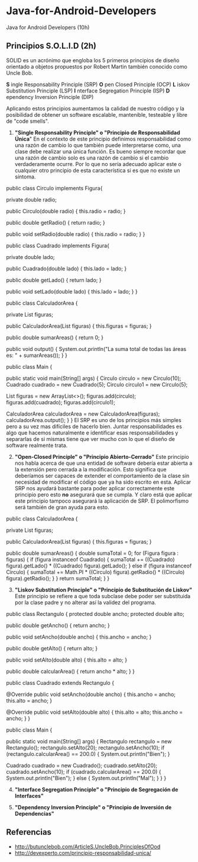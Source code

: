# Java-for-Android-Developers
Java for Android Developers (10h)

## Principios S.O.L.I.D (2h)

SOLID es un acrónimo que engloba los 5 primeros principios de diseño orientado a objetos propuestos por Robert Martin también conocido como Uncle Bob.

**S** ingle Responsability Principle (SRP)
**O** pen Closed Principle (OCP)
**L** iskov Substitution Principle (LSP)
**I** nterface Segregation Principle (ISP)
**D** ependency Inversion Principle (DIP)

Aplicando estos principios aumentamos la calidad de nuestro código y la posibilidad de obtener un software escalable, mantenible, testeable y libre de "code smells".

1. **"Single Responsability Principle" o "Principio de Responsabilidad Única**"
En el contexto de este principio definimos responsabilidad como una razón de cambio lo que también puede interpretarse como, una clase debe realizar una única función.
Es bueno siempre recordar que una razón de cambio solo es una razón de cambio si el cambio verdaderamente ocurre. Por lo que no sería adecuado aplicar este o cualquier otro principio de esta característica si es que no existe un síntoma.

public class Circulo implements Figura{

private double radio;

public Circulo(double radio) {
this.radio = radio;
}

public double getRadio() {
return radio;
}

public void setRadio(double radio) {
this.radio = radio;
}
}

public class Cuadrado implements Figura{

private double lado;

public Cuadrado(double lado) {
this.lado = lado;
}

public double getLado() {
return lado;
}

public void setLado(double lado) {
this.lado = lado;
}
}

public class CalculadorArea {

private List<Figura> figuras;

public CalculadorArea(List<Figura> figuras) {
this.figuras = figuras;
}

public double sumarAreas() {
return 0;
}

public void output() {
System.out.println("La suma total de todas las áreas es: " + sumarAreas());
}
}

public class Main {

public static void main(String[] args) {
Circulo circulo = new Circulo(10);
Cuadrado cuadrado = new Cuadrado(5);
Circulo circulo1 = new Circulo(5);

List<Figura> figuras = new ArrayList<>();
figuras.add(circulo);
figuras.add(cuadrado);
figuras.add(circulo1);

CalculadorArea calculadorArea = new CalculadorArea(figuras);
calculadorArea.output();
}
}
El SRP es uno de los principios más simples pero a su vez mas difíciles de hacerlo bien. Juntar responsabilidades es algo que hacemos naturalmente e identificar esas responsabilidades y separarlas de si mismas tiene que ver mucho con lo que el diseño de software realmente trata.

2. **"Open-Closed Principle" o "Principio Abierto-Cerrado"**
Este principio nos habla acerca de que una entidad de software debería estar abierta a la extensión pero cerrada a la modificación. Esto significa que deberíamos ser capaces de extender el comportamiento de la clase sin necesidad de modificar el código que ya ha sido escrito en esta. 
Aplicar SRP nos ayudará bastante para poder aplicar correctamente este principio pero esto **no** asegurará que se cumpla. Y claro está que aplicar este principio tampoco asegurará la aplicación de SRP.
El polimorfismo será también de gran ayuda para esto.

public class CalculadorArea {

private List<Figura> figuras;

public CalculadorArea(List<Figura> figuras) {
this.figuras = figuras;
}

public double sumarAreas() {
double sumaTotal = 0;
for (Figura figura : figuras) {
if (figura instanceof Cuadrado) {
sumaTotal += ((Cuadrado) figura).getLado() * ((Cuadrado) figura).getLado();
} else if (figura instanceof Circulo) {
sumaTotal += Math.PI * ((Circulo) figura).getRadio() * ((Circulo) figura).getRadio();
}
}
return sumaTotal;
}
}


3. **"Liskov Substitution Principle" o "Principio de Substitución de Liskov"**
Este principio se refiere a que toda subclase debe poder ser substituida por la clase padre y no alterar así la validez del programa.

public class Rectangulo {
protected double ancho;
protected double alto;

public double getAncho() {
return ancho;
}

public void setAncho(double ancho) {
this.ancho = ancho;
}

public double getAlto() {
return alto;
}

public void setAlto(double alto) {
this.alto = alto;
}

public double calcularArea() {
return ancho * alto;
}
}


public class Cuadrado extends Rectangulo {

@Override
public void setAncho(double ancho) {
this.ancho = ancho;
this.alto = ancho;
}

@Override
public void setAlto(double alto) {
this.alto = alto;
this.ancho = ancho;
}
}


public class Main {

public static void main(String[] args) {
Rectangulo rectangulo = new Rectangulo();
rectangulo.setAlto(20);
rectangulo.setAncho(10);
if (rectangulo.calcularArea() == 200.0) {
System.out.println("Bien");
}

Cuadrado cuadrado = new Cuadrado();
cuadrado.setAlto(20);
cuadrado.setAncho(10);
if (cuadrado.calcularArea() == 200.0) {
System.out.println("Bien");
} else {
System.out.println("Mal");
}
}
}

4. **"Interface Segregation Principle" o "Principio de Segregación de Interfaces"**

5. **"Dependency Inversion Principle" o "Principio de Inversión de Dependencias"**

## Referencias 

- http://butunclebob.com/ArticleS.UncleBob.PrinciplesOfOod
- http://devexperto.com/principio-responsabilidad-unica/
